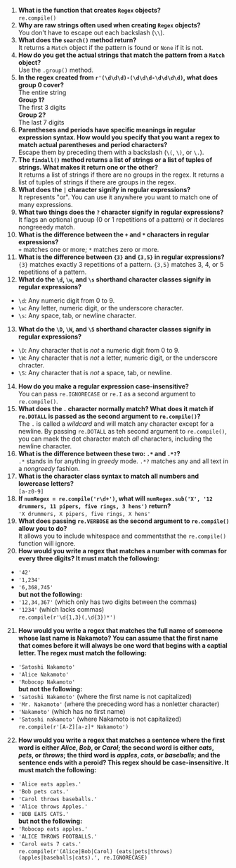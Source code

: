 1. **What is the function that creates `Regex` objects?**  
  `re.compile()`
2. **Why are raw strings often used when creating `Regex` objects?**  
  You don't have to escape out each backslash (`\\`).
3. **What does the `search()` method return?**  
  It returns a `Match` object if the pattern is found or `None` if it is not.
4. **How do you get the actual strings that match the pattern from a `Match` object?**  
  Use the `.group()` method.
5. **In the regex created from `r'(\d\d\d)-(\d\d\d-\d\d\d\d)`, what does group 0 cover?**  
  The entire string  
  **Group 1?**  
  The first 3 digits  
  **Group 2?**  
  The last 7 digits
6. **Parentheses and periods have specific meanings in regular expression syntax. How would you specify that you want a regex to match actual parentheses and period characters?**  
  Escape them by preceding them with a backslash (`\(`, `\)`, or `\.`).
7. **The `findall()` method returns a list of strings or a list of tuples of strings. What makes it return one or the other?**  
  It returns a list of strings if there are no groups in the regex. It returns a list of tuples of strings if there are groups in the regex.
8. **What does the `|` character signify in regular expressions?**  
  It represents "or". You can use it anywhere you want to match one of many expressions.
9. **What two things does the `?` character signify in regular expressions?**  
  It flags an optional gruoup (0 or 1 repetitions of a pattern) or it declares nongreeedy match.
10. **What is the difference between the `+` and `*` characters in regular expressions?**  
  `+` matches one or more; `*` matches zero or more.
11. **What is the difference between `{3}` and `{3,5}` in regular expressions?**  
  `{3}` matches exactly 3 repetitions of a pattern. `{3,5}` matches 3, 4, or 5 repetitions of a pattern.
12. **What do the `\d`, `\w`, and `\s` shorthand character classes signify in regular expressions?**  
  * `\d`: Any numeric digit from 0 to 9.
  * `\w`: Any letter, numeric digit, or the underscore character.
  * `\s`: Any space, tab, or newline character.
13. **What do the `\D`, `\W`, and `\S` shorthand character classes signify in regular expressions?**  
  * `\D`: Any character that is *not* a numeric digit from 0 to 9.
  * `\W`: Any character that is *not* a letter, numeric digit, or the underscore chracter.
  * `\S`: Any character that is *not* a space, tab, or newline.
14. **How do you make a regular expression case-insensitive?**  
  You can pass `re.IGNORECASE` or `re.I` as a second argument to `re.compile()`.
15. **What does the `.` character normally match? What does it match if `re.DOTALL` is passed as the second argument to `re.compile()`?**  
  The `.` is called a *wildcard* and will match any character except for a newline. By passing `re.DOTALL` as teh second argument to `re.compile()`, you can maek the dot character match *all* characters, including the newline character.
16. **What is the difference between these two: `.*` and `.*?`?**  
  `.*` stands in for anything in *greedy* mode. `.*?` matches any and all text in a *nongreedy* fashion.
17. **What is the character class syntax to match all numbers and lowercase letters?**  
  `[a-z0-9]`
18. **If `numRegex = re.compile('r\d+')`, what will `numRegex.sub('X', '12 drummers, 11 pipers, five rings, 3 hens')` return?**  
  `'X drummers, X pipers, five rings, X hens'`
19. **What does passing `re.VERBOSE` as the second argument to `re.compile()` allow you to do?**  
  It allows you to include whitespace and commentsthat the `re.compile()` function will ignore.
20. **How would you write a regex that matches a number with commas for every three digits? It must match the following:**  
  * `'42'`
  * `'1,234'`
  * `'6,368,745'`  
  **but not the following:**
  * `'12,34,367'` (which only has two digits between the commas)
  * `'1234'` (which lacks commas)  
  `re.compile(r'\d{1,3}(,\d{3})*')`
21. **How would you write a regex that matches the full name of someone whose last name is Nakamoto? You can assume that the first name that comes before it will always be one word that begins with a captial letter. The regex must match the following:**
  * `'Satoshi Nakamoto'`
  * `'Alice Nakamoto'`
  * `'Robocop Nakamoto'`  
  **but not the following:**
  * `'satoshi Nakamoto'` (where the first name is not capitalized)
  * `'Mr. Nakamoto'` (where the preceding word has a nonletter character)
  * `'Nakamoto'` (which has no first name)
  * `'Satoshi nakamoto'` (where Nakamoto is not capitalized)  
  `re.compile(r'[A-Z][a-z]* Nakamoto')`
22. **How would you write a regex that matches a sentence where the first word is either *Alice*, *Bob*, or *Carol*; the second word is either *eats*, *pets*, or *throws*; the third word is *apples*, *cats*, or *baseballs*; and the sentence ends with a peroid? This regex should be case-insensitive. It must match the following:**
  * `'Alice eats apples.'`
  * `'Bob pets cats.'`
  * `'Carol throws baseballs.'`
  * `'Alice throws Apples.'`
  * `'BOB EATS CATS.'`  
  **but not the following:**
  * `'Robocop eats apples.'`
  * `'ALICE THROWS FOOTBALLS.'`
  * `'Carol eats 7 cats.'`  
  `re.compile(r'(Alice|Bob|Carol) (eats|pets|throws) (apples|baseballs|cats).', re.IGNORECASE)`
